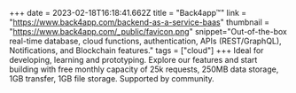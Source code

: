 +++
date = 2023-02-18T16:18:41.662Z
title = "Back4app™"
link = "https://www.back4app.com/backend-as-a-service-baas"
thumbnail = "https://www.back4app.com/_public/favicon.png"
snippet="Out-of-the-box real-time database, cloud functions, authentication, APIs (REST/GraphQL), Notifications, and Blockchain features."
tags = ["cloud"]
+++
Ideal for developing, learning and prototyping. Explore our features and start building with free monthly capacity of 25k requests, 250MB data storage, 1GB transfer, 1GB file storage. Supported by community.
